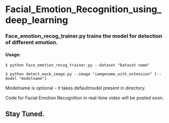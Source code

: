 # Facial_Emotion_Recognition_using_deep_learning

### Face_emotion_recog_trainer.py trains the model for detection of different emotion.

#### Usage:
    
    $ python Face_emotion_recog_trainer.py --dataset "Dataset name"
    
    $ python detect_mask_image.py --image "iamgename_with_extension" [--model "modelname"]
    
Modelname is optional - it takes defaultmodel present in directory.  

Code for Facial Emotion Recognition in real-time video will be posted soon.  
## Stay Tuned.
